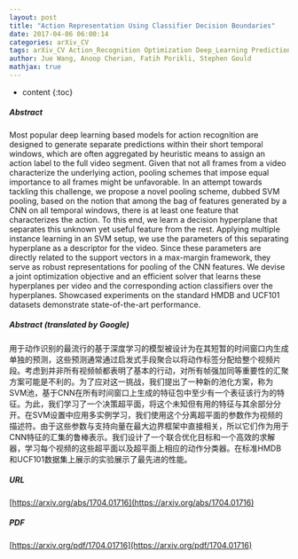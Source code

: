 ```yaml
---
layout: post
title: "Action Representation Using Classifier Decision Boundaries"
date: 2017-04-06 06:00:14
categories: arXiv_CV
tags: arXiv_CV Action_Recognition Optimization Deep_Learning Prediction Recognition
author: Jue Wang, Anoop Cherian, Fatih Porikli, Stephen Gould
mathjax: true
---
```


* content
{:toc}

##### Abstract
Most popular deep learning based models for action recognition are designed to generate separate predictions within their short temporal windows, which are often aggregated by heuristic means to assign an action label to the full video segment. Given that not all frames from a video characterize the underlying action, pooling schemes that impose equal importance to all frames might be unfavorable. In an attempt towards tackling this challenge, we propose a novel pooling scheme, dubbed SVM pooling, based on the notion that among the bag of features generated by a CNN on all temporal windows, there is at least one feature that characterizes the action. To this end, we learn a decision hyperplane that separates this unknown yet useful feature from the rest. Applying multiple instance learning in an SVM setup, we use the parameters of this separating hyperplane as a descriptor for the video. Since these parameters are directly related to the support vectors in a max-margin framework, they serve as robust representations for pooling of the CNN features. We devise a joint optimization objective and an efficient solver that learns these hyperplanes per video and the corresponding action classifiers over the hyperplanes. Showcased experiments on the standard HMDB and UCF101 datasets demonstrate state-of-the-art performance.

##### Abstract (translated by Google)
用于动作识别的最流行的基于深度学习的模型被设计为在其短暂的时间窗口内生成单独的预测，这些预测通常通过启发式手段聚合以将动作标签分配给整个视频片段。考虑到并非所有视频帧都表明了基本的行动，对所有帧强加同等重要性的汇聚方案可能是不利的。为了应对这一挑战，我们提出了一种新的池化方案，称为SVM池，基于CNN在所有时间窗口上生成的特征包中至少有一个表征该行为的特征。为此，我们学习了一个决策超平面，将这个未知但有用的特征与其余部分分开。在SVM设置中应用多实例学习，我们使用这个分离超平面的参数作为视频的描述符。由于这些参数与支持向量在最大边界框架中直接相关，所以它们作为用于CNN特征的汇集的鲁棒表示。我们设计了一个联合优化目标和一个高效的求解器，学习每个视频的这些超平面以及超平面上相应的动作分类器。在标准HMDB和UCF101数据集上展示的实验展示了最先进的性能。

##### URL
[https://arxiv.org/abs/1704.01716](https://arxiv.org/abs/1704.01716)

##### PDF
[https://arxiv.org/pdf/1704.01716](https://arxiv.org/pdf/1704.01716)

